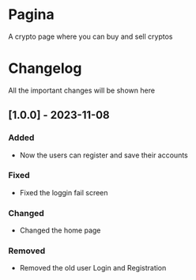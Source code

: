 # Pagina
A crypto page where you can buy and sell cryptos

# Changelog

All the important changes will be shown here

## [1.0.0] - 2023-11-08

### Added

- Now the users can register and save their accounts

### Fixed

- Fixed the loggin fail screen

### Changed

- Changed the home page

### Removed

- Removed the old user Login and Registration

